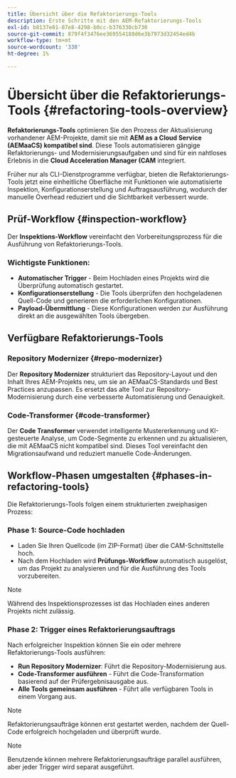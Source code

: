 ```yaml
---
title: Übersicht über die Refaktorierungs-Tools
description: Erste Schritte mit den AEM-Refaktorierungs-Tools
exl-id: b8137e01-87e8-4298-b0cc-b376330cb730
source-git-commit: 879f4f3476ee369554188d6e3b7973d32454ed4b
workflow-type: tm+mt
source-wordcount: '338'
ht-degree: 1%

---
```


<!-- Alexandru: temporarily commeting this out, since it breaks validation

>[!CONTEXTUALHELP]
>id="aemcloud_rs_overview"
>title="Overview"
>abstract="Refactoring Tools is a solution developed by Adobe to help refactor existing AEM projects for compatibility with AEM as a Cloud Service. The tools are executed via Cloud Acceleration Manager (CAM) and automate key modernization tasks."
>additional-url="https://experienceleague.adobe.com/docs/experience-manager-cloud-service/content/migration-journey/cloud-migration/content-transfer-tool/guidelines-best-practices-content-transfer-tool.html" text="Guidelines and Best Practices"

-->

# Übersicht über die Refaktorierungs-Tools {#refactoring-tools-overview}

**Refaktorierungs-Tools** optimieren Sie den Prozess der Aktualisierung vorhandener AEM-Projekte, damit sie mit **AEM as a Cloud Service (AEMaaCS) kompatibel sind**. Diese Tools automatisieren gängige Refaktorierungs- und Modernisierungsaufgaben und sind für ein nahtloses Erlebnis in die **Cloud Acceleration Manager (CAM** integriert.

Früher nur als CLI-Dienstprogramme verfügbar, bieten die Refaktorierungs-Tools jetzt eine einheitliche Oberfläche mit Funktionen wie automatisierte Inspektion, Konfigurationserstellung und Auftragsausführung, wodurch der manuelle Overhead reduziert und die Sichtbarkeit verbessert wurde.

## Prüf-Workflow {#inspection-workflow}

Der **Inspektions-Workflow** vereinfacht den Vorbereitungsprozess für die Ausführung von Refaktorierungs-Tools.

### Wichtigste Funktionen:

* **Automatischer Trigger** - Beim Hochladen eines Projekts wird die Überprüfung automatisch gestartet.
* **Konfigurationserstellung** - Die Tools überprüfen den hochgeladenen Quell-Code und generieren die erforderlichen Konfigurationen.
* **Payload-Übermittlung** - Diese Konfigurationen werden zur Ausführung direkt an die ausgewählten Tools übergeben.

## Verfügbare Refaktorierungs-Tools

### Repository Modernizer {#repo-modernizer}

Der **Repository Modernizer** strukturiert das Repository-Layout und den Inhalt Ihres AEM-Projekts neu, um sie an AEMaaCS-Standards und Best Practices anzupassen. Es ersetzt das alte Tool zur Repository-Modernisierung durch eine verbesserte Automatisierung und Genauigkeit.

### Code-Transformer {#code-transformer}

Der **Code Transformer** verwendet intelligente Mustererkennung und KI-gesteuerte Analyse, um Code-Segmente zu erkennen und zu aktualisieren, die mit AEMaaCS nicht kompatibel sind. Dieses Tool vereinfacht den Migrationsaufwand und reduziert manuelle Code-Änderungen.

## Workflow-Phasen umgestalten {#phases-in-refactoring-tools}

Die Refaktorierungs-Tools folgen einem strukturierten zweiphasigen Prozess:

### Phase 1: Source-Code hochladen

* Laden Sie Ihren Quellcode (im ZIP-Format) über die CAM-Schnittstelle hoch.
* Nach dem Hochladen wird **Prüfungs-Workflow** automatisch ausgelöst, um das Projekt zu analysieren und für die Ausführung des Tools vorzubereiten.

>[!NOTE]
>Während des Inspektionsprozesses ist das Hochladen eines anderen Projekts nicht zulässig.

### Phase 2: Trigger eines Refaktorierungsauftrags

Nach erfolgreicher Inspektion können Sie ein oder mehrere Refaktorierungs-Tools ausführen:

* **Run Repository Modernizer**: Führt die Repository-Modernisierung aus.
* **Code-Transformer ausführen** - Führt die Code-Transformation basierend auf der Prüfergebnisausgabe aus.
* **Alle Tools gemeinsam ausführen** - Führt alle verfügbaren Tools in einem Vorgang aus.

>[!NOTE]
>Refaktorierungsaufträge können erst gestartet werden, nachdem der Quell-Code erfolgreich hochgeladen und überprüft wurde.

>[!NOTE]
>Benutzende können mehrere Refaktorierungsaufträge parallel ausführen, aber jeder Trigger wird separat ausgeführt.
